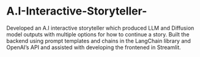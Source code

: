 # A.I-Interactive-Storyteller-
Developed an A.I interactive storyteller which produced LLM and Diffusion model outputs with multiple options for how to continue a story.
Built the backend using prompt templates and chains in the LangChain library and OpenAI’s API and assisted with developing the frontened in Streamlit.
